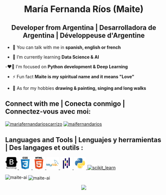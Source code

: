 <h1 align="center">María Fernanda Ríos (Maite)</h1>
<h2 align="center">Developer from Argentina | Desarrolladora de Argentina | Développeuse d'Argentine </h2>

- 💬 You can talk with me in **spanish, english or french**

- 🌱 I’m currently learning **Data Science & AI**

-❤️‍🔥 I'm focused on **Python development & Deep Learning**

- ⚡ Fun fact **Maite is my spiritual name and it means "Love"**

- 💚 As for my hobbies **drawing & painting, singing and long walks**

## Connect with me | Conecta conmigo | Connectez-vous avec moi:

<p align="left">
<a href="https://linkedin.com/in/mariafernandarioscarrizo" target="blank"><img align="center" src="https://raw.githubusercontent.com/rahuldkjain/github-profile-readme-generator/master/src/images/icons/Social/linked-in-alt.svg" alt="mariafernandarioscarrizo" height="30" width="40" /></a>
<a href="https://kaggle.com/maifernandarios" target="blank"><img align="center" src="https://raw.githubusercontent.com/rahuldkjain/github-profile-readme-generator/master/src/images/icons/Social/kaggle.svg" alt="maifernandarios" height="30" width="40" /></a>
</p>

## Languages and Tools | Lenguajes y herramientas | Des langages et outils :

<p align="left"> <a href="https://getbootstrap.com" target="_blank" rel="noreferrer"> <img src="https://raw.githubusercontent.com/devicons/devicon/master/icons/bootstrap/bootstrap-plain-wordmark.svg" alt="bootstrap" width="40" height="40"/> </a> <a href="https://www.w3schools.com/css/" target="_blank" rel="noreferrer"> <img src="https://raw.githubusercontent.com/devicons/devicon/master/icons/css3/css3-original-wordmark.svg" alt="css3" width="40" height="40"/> </a> <a href="https://www.w3.org/html/" target="_blank" rel="noreferrer"> <img src="https://raw.githubusercontent.com/devicons/devicon/master/icons/html5/html5-original-wordmark.svg" alt="html5" width="40" height="40"/> </a> <a href="https://www.mysql.com/" target="_blank" rel="noreferrer"> <img src="https://raw.githubusercontent.com/devicons/devicon/master/icons/mysql/mysql-original-wordmark.svg" alt="mysql" width="40" height="40"/> </a> <a href="https://pandas.pydata.org/" target="_blank" rel="noreferrer"> <img src="https://raw.githubusercontent.com/devicons/devicon/2ae2a900d2f041da66e950e4d48052658d850630/icons/pandas/pandas-original.svg" alt="pandas" width="40" height="40"/> </a> <a href="https://www.python.org" target="_blank" rel="noreferrer"> <img src="https://raw.githubusercontent.com/devicons/devicon/master/icons/python/python-original.svg" alt="python" width="40" height="40"/> </a> <a href="https://scikit-learn.org/" target="_blank" rel="noreferrer"> <img src="https://upload.wikimedia.org/wikipedia/commons/0/05/Scikit_learn_logo_small.svg" alt="scikit_learn" width="40" height="40"/> </a> </p>

<p><img align="left" src="https://github-readme-stats.vercel.app/api/top-langs?username=maite-ai&show_icons=true&theme=radical" alt="maite-ai" /></p>

<p>&nbsp;<img align="center" src="https://github-readme-stats.vercel.app/api?username=maite-ai&show_icons=true&theme=radical" alt="maite-ai" /></p>

<p align="center">
    <a href="https://github.com/maite-ai"><img width="800" src="https://github-profile-trophy.vercel.app/?username=maite-ai&row=1&column=5&theme=radical">
</p>
